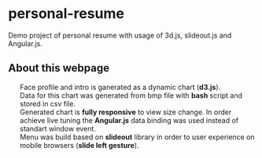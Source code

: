 # personal-resume
Demo project of personal resume with usage of 3d.js, slideout.js and Angular.js.
<div class="inner">
	<div class="content">
		<h2 class="major">About this webpage</h2>
		<p>
			<ul style="list-style-type:none;">
				<li>Face profile and intro is ganerated as a dynamic chart (<b>d3.js</b>).</li>
				<li>Data for this chart was generated from bmp file with <b>bash</b> script and stored in csv file.</li>
				<li>Generated chart is <b>fully responsive</b> to view size change. In order achieve live tuning the <b>Angular.js</b> data binding was used instead of standart window event.</li>
				<li>Menu was build based on <b>slideout</b> library in order to user experience on mobile browsers (<b>slide left gesture</b>).</li>
			</ul> 
		</p>
	</div>
</div>
